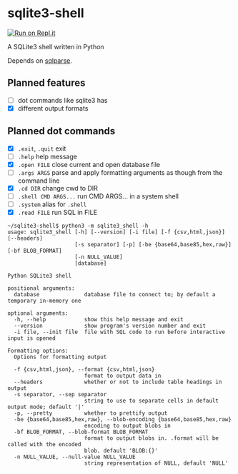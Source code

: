 # sqlite3-shell
[![Run on Repl.it](https://repl.it/badge/github/mrlegohead0x45/sqlite3-shell)](https://repl.it/github/mrlegohead0x45/sqlite3-shell)

A SQLite3 shell written in Python

Depends on [sqlparse](github.com/andialbrecht/sqlparse).

## Planned features
* [ ] dot commands like sqlite3 has
* [x] different output formats

## Planned dot commands
* [x] `.exit`, `.quit` exit
* [ ] `.help` help message
* [x] `.open FILE` close current and open database file
* [ ] `.args ARGS` parse and apply formatting arguments as though from the command line
* [x] `.cd DIR` change cwd to DIR
* [ ] `.shell CMD ARGS...` run CMD ARGS... in a system shell
* [ ] `.system` alias for `.shell`
* [x] `.read FILE` run SQL in FILE 

```
~/sqlite3-shell$ python3 -m sqlite3_shell -h
usage: sqlite3_shell [-h] [--version] [-i file] [-f {csv,html,json}] [--headers]
                     [-s separator] [-p] [-be {base64,base85,hex,raw}] [-bf BLOB_FORMAT]
                     [-n NULL_VALUE]
                     [database]

Python SQLite3 shell

positional arguments:
  database              database file to connect to; by default a temporary in-memory one

optional arguments:
  -h, --help            show this help message and exit
  --version             show program's version number and exit
  -i file, --init file  file with SQL code to run before interactive input is opened

Formatting options:
  Options for formatting output

  -f {csv,html,json}, --format {csv,html,json}
                        format to output data in
  --headers             whether or not to include table headings in output
  -s separator, --sep separator
                        string to use to separate cells in default output mode; default '|'
  -p, --pretty          whether to prettify output
  -be {base64,base85,hex,raw}, --blob-encoding {base64,base85,hex,raw}
                        encoding to output blobs in
  -bf BLOB_FORMAT, --blob-format BLOB_FORMAT
                        format to output blobs in. .format will be called with the encoded
                        blob. default 'BLOB:{}'
  -n NULL_VALUE, --null-value NULL_VALUE
                        string representation of NULL, default 'NULL'
```
